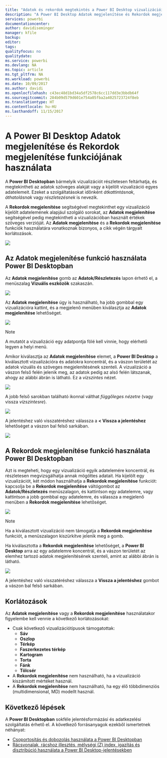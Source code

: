 ```yaml
---
title: "Adatok és rekordok megtekintés a Power BI Desktop vizualizációiban"
description: "A Power BI Desktop Adatok megjelenítése és Rekordok megjelenítése funkciójának használata a részletek feltárásához"
services: powerbi
documentationcenter: 
author: davidiseminger
manager: kfile
backup: 
editor: 
tags: 
qualityfocus: no
qualitydate: 
ms.service: powerbi
ms.devlang: NA
ms.topic: article
ms.tgt_pltfrm: NA
ms.workload: powerbi
ms.date: 10/09/2017
ms.author: davidi
ms.openlocfilehash: c43ec48d1bd34a5df2578c6cc117dd3e3bbdb64f
ms.sourcegitcommit: 284b09d579d601e754a05fba2a4025723724f8eb
ms.translationtype: HT
ms.contentlocale: hu-HU
ms.lasthandoff: 11/15/2017
---
```

# <a name="use-see-data-and-see-records-in-power-bi-desktop"></a>A Power BI Desktop Adatok megjelenítése és Rekordok megjelenítése funkciójának használata
A **Power BI Desktopban** bármelyik vizualizációt részletesen feltárhatja, és megtekintheti az adatok szöveges alakját vagy a kijelölt vizualizáció egyes adatelemeit. Ezeket a szolgáltatásokat időnként *átkattintásnak*, *áthatolásnak* vagy *részletezésnek* is nevezik.

A **Rekordok megjelenítése** segítségével megtekinthet egy vizualizáció kijelölt adatelemének alapjául szolgáló sorokat, az **Adatok megjelenítése** segítségével pedig megtekintheti a vizualizációban használt értékek szöveges verzióját. Az **Adatok megjelenítése** és a **Rekordok megjelenítése** funkciók használatára vonatkoznak bizonyos, a cikk végén tárgyalt korlátozások.

![](media/desktop-see-data-see-records/see-data-see-records_1.png)

## <a name="using-see-data-in-power-bi-desktop"></a>Az Adatok megjelenítése funkció használata Power BI Desktopban
Az **Adatok megjelenítése** gomb az **Adatok/Részletezés** lapon érhető el, a menüszalag **Vizuális eszközök** szakaszán.

![](media/desktop-see-data-see-records/see-data-see-records_2.png)

Az **Adatok megjelenítése** úgy is használható, ha jobb gombbal egy vizualizációra kattint, és a megjelenő menüben kiválasztja az **Adatok megjelenítése** lehetőséget.

![](media/desktop-see-data-see-records/see-data-see-records_3.png)

> [!NOTE]
> A mutatót a vizualizáció egy adatpontja fölé kell vinnie, hogy elérhető legyen a helyi menü.
> 
> 

Amikor kiválasztja az **Adatok megjelenítése** elemet, a **Power BI Desktop** a kiválasztott vizualizációra és adatokra koncentrál, és a vászon területét az adatok vizuális és szöveges megjelenítésének szenteli. A vizualizáció a vászon felső felén jelenik meg, az adatok pedig az alsó felén látszanak, ahogy az alábbi ábrán is látható. Ez a *vízszintes* nézet.

![](media/desktop-see-data-see-records/see-data-see-records_4.png)

A jobb felső sarokban található ikonnal válthat *függőleges nézetre* (vagy vissza *vízszintesre*).

![](media/desktop-see-data-see-records/see-data-see-records_5.png)

A jelentéshez való visszatéréshez válassza a **< Vissza a jelentéshez** lehetőséget a vászon bal felső sarkában.

![](media/desktop-see-data-see-records/see-data-see-records_6.png)

## <a name="using-see-records-in-power-bi-desktop"></a>A Rekordok megjelenítése funkció használata Power BI Desktopban
Azt is megteheti, hogy egy vizualizáció egyik adatelemére koncentrál, és részletesen megvizsgálhatja annak mögöttes adatait. Ha kijelölt egy vizualizációt, két módon használhatja a **Rekordok megjelenítése** funkciót: kapcsolja be a **Rekordok megjelenítése** váltógombot az **Adatok/Részletezés** menüszalagon, és kattintson egy adatelemre, vagy kattintson a jobb gombbal egy adatelemre, és válassza a megjelenő menüben a **Rekordok megjelenítése** lehetőséget.

![](media/desktop-see-data-see-records/see-data-see-records_7.png)

> [!NOTE]
> Ha a kiválasztott vizualizáció nem támogatja a **Rekordok megjelenítése** funkciót, a menüszalagon kiszürkítve jelenik meg a gomb.
> 
> 

Ha kiválasztotta a **Rekordok megjelenítése** lehetőséget, a **Power BI Desktop** arra az egy adatelemre koncentrál, és a vászon területét az elemhez tartozó adatok megjelenítésének szenteli, amint az alábbi ábrán is látható.

![](media/desktop-see-data-see-records/see-data-see-records_8.png)

A jelentéshez való visszatéréshez válassza a **Vissza a jelentéshez** gombot a vászon bal felső sarkában.

## <a name="limitations"></a>Korlátozások
Az **Adatok megjelenítése** vagy a **Rekordok megjelenítése** használatakor figyelembe kell vennie a következő korlátozásokat:

* Csak következő vizualizációtípusok támogatottak:
  * **Sáv**
  * **Oszlop**
  * **Térkép**
  * **Faszerkezetes térkép**
  * **Kartogram**
  * **Torta**
  * **Fánk**
  * **Tölcsér**
* A **Rekordok megjelenítése** nem használható, ha a vizualizáció kiszámított mértéket használ.
* A **Rekordok megjelenítése** nem használható, ha egy élő többdimenziós (multidimensional, MD) modellt használ.

## <a name="next-steps"></a>Következő lépések
A **Power BI Desktopban** sokféle jelentésformázási és adatkezelési szolgáltatás érhető el. A következő forrásanyagok ezekből ismertetnek néhányat:

* [Csoportosítás és dobozolás használata a Power BI Desktopban](desktop-grouping-and-binning.md)
* [Rácsvonalak, rácshoz illesztés, mélységi (Z) index, igazítás és disztribúció használata a Power BI Desktop-jelentésekben](desktop-gridlines-snap-to-grid.md)

